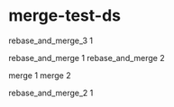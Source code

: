 # merge-test-ds

rebase_and_merge_3 1

rebase_and_merge 1
rebase_and_merge 2

merge 1
merge 2

rebase_and_merge_2 1

